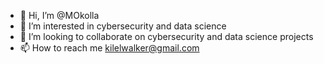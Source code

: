 - 👋 Hi, I’m @MOkolla
- 👀 I’m interested in cybersecurity and data science
- 💞️ I’m looking to collaborate on cybersecurity and data science projects
- 📫 How to reach me kilelwalker@gmail.com

<!---
MOkolla/MOkolla is a ✨ special ✨ repository because its `README.md` (this file) appears on your GitHub profile.
You can click the Preview link to take a look at your changes.
--->
